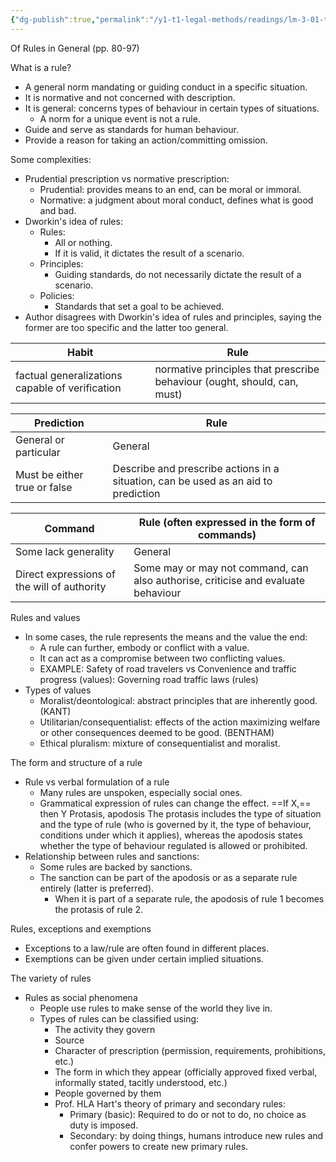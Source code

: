 ```yaml
---
{"dg-publish":true,"permalink":"/y1-t1-legal-methods/readings/lm-3-01-twinning-and-miers-how-to-do-things-with-rules-a-primer-of-interpretation-5th-ed/"}
---
```


Of Rules in General (pp. 80-97)

What is a rule?
- A general norm mandating or guiding conduct in a specific situation. 
- It is normative and not concerned with description. 
- It is general: concerns types of behaviour in certain types of situations. 
	- A norm for a unique event is not a rule.
- Guide and serve as standards for human behaviour. 
- Provide a reason for taking an action/committing omission. 

Some complexities:
- Prudential prescription vs normative prescription: 
	- Prudential: provides means to an end, can be moral or immoral.
	- Normative: a judgment about moral conduct, defines what is good and bad.
- Dworkin's idea of rules:
	- Rules:
		- All or nothing.
		- If it is valid, it dictates the result of a scenario.
	- Principles:
		- Guiding standards, do not necessarily dictate the result of a scenario.
	- Policies:
		- Standards that set a goal to be achieved.
- Author disagrees with Dworkin's idea of rules and principles, saying the former are too specific and the latter too general.

| Habit                                           | Rule                                                                     |
| ----------------------------------------------- | ------------------------------------------------------------------------ |
| factual generalizations capable of verification | normative principles that prescribe behaviour (ought, should, can, must) |

| Prediction                   | Rule                                                                               |
| ---------------------------- | ---------------------------------------------------------------------------------- |
| General or particular        | General                                                                            |
| Must be either true or false | Describe and prescribe actions in a situation, can be used as an aid to prediction |

| Command                                     | Rule (often expressed in the form of commands)                                    |
| ------------------------------------------- | --------------------------------------------------------------------------------- |
| Some lack generality                        | General                                                                           |
| Direct expressions of the will of authority | Some may or may not command, can also authorise, criticise and evaluate behaviour |

Rules and values
- In some cases, the rule represents the means and the value the end: 
	- A rule can further, embody or conflict with a value.
	- It can act as a compromise between two conflicting values. 
	- EXAMPLE: Safety of road travelers vs Convenience and traffic progress (values): Governing road traffic laws (rules)
- Types of values
	- Moralist/deontological: abstract principles that are inherently good. (KANT)
	- Utilitarian/consequentialist: effects of the action maximizing welfare or other consequences deemed to be good. (BENTHAM)
	- Ethical pluralism: mixture of consequentialist and moralist.

The form and structure of a rule 
- Rule vs verbal formulation of a rule
	- Many rules are unspoken, especially social ones.
	- Grammatical expression of rules can change the effect.
	  ==If X,== then Y
	  Protasis, apodosis
	  The protasis includes the type of situation and the type of rule (who is governed by it, the type of behaviour, conditions under which it applies), whereas the apodosis states whether the type of behaviour regulated is allowed or prohibited.
- Relationship between rules and sanctions:
	- Some rules are backed by sanctions.
	- The sanction can be part of the apodosis or as a separate rule entirely (latter is preferred).
		- When it is part of a separate rule, the apodosis of rule 1 becomes the protasis of rule 2.

Rules, exceptions and exemptions
- Exceptions to a law/rule are often found in different places.
- Exemptions can be given under certain implied situations. 

The variety of rules
- Rules as social phenomena
	- People use rules to make sense of the world they live in.
	- Types of rules can be classified using:
		- The activity they govern
		- Source
		- Character of prescription (permission, requirements, prohibitions, etc.)
		- The form in which they appear (officially approved fixed verbal, informally stated, tacitly understood, etc.)
		- People governed by them
		- Prof. HLA Hart's theory of primary and secondary rules:
			- Primary (basic): Required to do or not to do, no choice as duty is imposed.
			- Secondary: by doing things, humans introduce new rules and confer powers to create new primary rules.